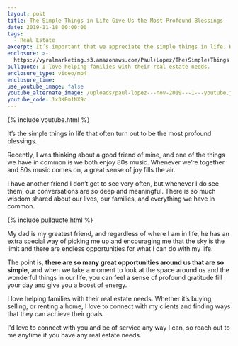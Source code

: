 ```yaml
---
layout: post
title: The Simple Things in Life Give Us the Most Profound Blessings
date: 2019-11-18 00:00:00
tags:
  - Real Estate
excerpt: It’s important that we appreciate the simple things in life. Here’s why.
enclosure: >-
  https://vyralmarketing.s3.amazonaws.com/Paul+Lopez/The+Simple+Things+in+Life+Give+Us+the+Most+Profound+Blessings.mp4
pullquote: I love helping families with their real estate needs.
enclosure_type: video/mp4
enclosure_time:
use_youtube_image: false
youtube_alternate_image: /uploads/paul-lopez---nov-2019---1---youtube.jpg
youtube_code: 1x3KEm1NX9c
---
```


{% include youtube.html %}

It’s the simple things in life that often turn out to be the most profound blessings.&nbsp;

Recently, I was thinking about a good friend of mine, and one of the things we have in common is we both enjoy 80s music. Whenever we’re together and 80s music comes on, a great sense of joy fills the air.&nbsp;

I have another friend I don’t get to see very often, but whenever I do see them, our conversations are so deep and meaningful. There is so much wisdom shared about our lives, our families, and everything we have in common.

{% include pullquote.html %}

My dad is my greatest friend, and regardless of where I am in life, he has an extra special way of picking me up and encouraging me that the sky is the limit and there are endless opportunities for what I can do with my life.&nbsp;

The point is, **there are so many great opportunities around us that are so simple,** and when we take a moment to look at the space around us and the wonderful things in our life, you can feel a sense of profound gratitude fill your day and give you a boost of energy.&nbsp;

I love helping families with their real estate needs. Whether it’s buying, selling, or renting a home, I love to connect with my clients and finding ways that they can achieve their goals.&nbsp;

I'd love to connect with you and be of service any way I can, so reach out to me anytime if you have any real estate needs.